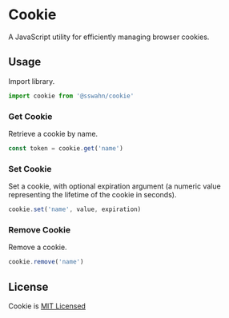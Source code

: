 # Cookie
A JavaScript utility for efficiently managing browser cookies.

## Usage  

Import library.  

```javascript
import cookie from '@sswahn/cookie'
```

### Get Cookie  

Retrieve a cookie by name.  

```javascript
const token = cookie.get('name')
```

### Set Cookie  

Set a cookie, with optional expiration argument (a numeric value representing the lifetime of the cookie in seconds).  

```javascript
cookie.set('name', value, expiration)
```

### Remove Cookie  

Remove a cookie.  

```javascript
cookie.remove('name')
```

## License
Cookie is [MIT Licensed](https://github.com/sswahn/cookie/blob/main/LICENSE)
